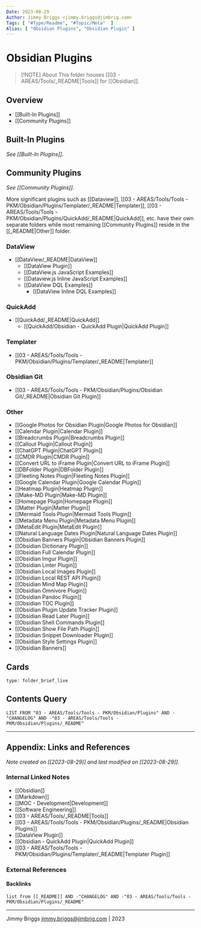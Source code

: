 ```yaml
---
Date: 2023-08-29
Author: Jimmy Briggs <jimmy.briggs@jimbrig.com>
Tags: [ "#Type/Readme", "#Topic/Meta"  ]
Alias: [ "Obsidian Plugins", "Obsidian Plugin" ]
---
```


# Obsidian Plugins

> [!NOTE] About
> This folder houses [[03 - AREAS/Tools/_README|Tools]] for [[Obsidian]].

## Overview

- [[Built-In Plugins]]
- [[Community Plugins]]

## Built-In Plugins

*See [[Built-In Plugins]]*.

## Community Plugins

*See [[Community Plugins]]*.

More significant plugins such as [[Dataview]], [[03 - AREAS/Tools/Tools - PKM/Obsidian/Plugins/Templater/_README|Templater]], [[03 - AREAS/Tools/Tools - PKM/Obsidian/Plugins/QuickAdd/_README|QuickAdd]], etc. have their own separate folders while most remaining [[Community Plugins]] reside in the [[_README|Other]] folder.

### DataView

- [[DataView/_README|DataView]]
	- [[DataView Plugin]]
	- [[DataView.js JavaScript Examples]]
	- [[Dataview.js Inline JavaScript Examples]]
	- [[DataView DQL Examples]]
		- [[DataView Inline DQL Examples]]

### QuickAdd

- [[QuickAdd/_README|QuickAdd]]
	- [[QuickAdd/Obsidian - QuickAdd Plugin|QuickAdd Plugin]]

### Templater

- [[03 - AREAS/Tools/Tools - PKM/Obsidian/Plugins/Templater/_README|Templater]]

### Obsidian Git

- [[03 - AREAS/Tools/Tools - PKM/Obsidian/Plugins/Obsidian Git/_README|Obsidian Git Plugin]]

### Other

- [[Google Photos for Obsidian Plugin|Google Photos for Obsidian]]
- [[Calendar Plugin|Calendar Plugin]]
- [[Breadcrumbs Plugin|Breadcrumbs Plugin]]
- [[Callout Plugin|Callout Plugin]]
- [[ChatGPT Plugin|ChatGPT Plugin]]
- [[CMDR Plugin|CMDR Plugin]]
- [[Convert URL to iFrame Plugin|Convert URL to iFrame Plugin]]
- [[DBFolder Plugin|DBFolder Plugin]]
- [[Fleeting Notes Plugin|Fleeting Notes Plugin]]
- [[Google Calendar Plugin|Google Calendar Plugin]]
- [[Heatmap Plugin|Heatmap Plugin]]
- [[Make-MD Plugin|Make-MD Plugin]]
- [[Homepage Plugin|Homepage Plugin]]
- [[Matter Plugin|Matter Plugin]]
- [[Mermaid Tools Plugin|Mermaid Tools Plugin]]
- [[Metadata Menu Plugin|Metadata Menu Plugin]]
- [[MetaEdit Plugin|MetaEdit Plugin]]
- [[Natural Language Dates Plugin|Natural Language Dates Plugin]]
- [[Obsidian Banners Plugin|Obsidian Banners Plugin]]
- [[Obsidian Dictionary Plugin]]
- [[Obsidian Full Calendar Plugin]]
- [[Obsidian Imgur Plugin]]
- [[Obsidian Linter Plugin]]
- [[Obsidian Local Images Plugin]]
- [[Obsidian Local REST API Plugin]]
- [[Obsidian Mind Map Plugin]]
- [[Obsidian Omnivore Plugin]]
- [[Obsidian Pandoc Plugin]]
- [[Obsidian TOC Plugin]]
- [[Obsidian Plugin Update Tracker Plugin]]
- [[Obsidian Read Later Plugin]]
- [[Obsidian Shell Commands Plugin]]
- [[Obsidian Show File Path Plugin]]
- [[Obsidian Snippet Downloader Plugin]]
- [[Obsidian Style Settings Plugin]]
- [[Obsidian Banners]]

## Cards

```ccard
type: folder_brief_live
```

## Contents Query

```dataview
LIST FROM "03 - AREAS/Tools/Tools - PKM/Obsidian/Plugins" AND -"CHANGELOG" AND -"03 - AREAS/Tools/Tools - PKM/Obsidian/Plugins/_README"
```

***

## Appendix: Links and References

*Note created on [[2023-08-29]] and last modified on [[2023-08-29]].*

### Internal Linked Notes

- [[Obsidian]]
- [[Markdown]]
- [[MOC - Development|Development]]
- [[Software Engineering]]
- [[03 - AREAS/Tools/_README|Tools]]
- [[03 - AREAS/Tools/Tools - PKM/Obsidian/Plugins/_README|Obsidian Plugins]]
- [[DataView Plugin]]
- [[Obsidian - QuickAdd Plugin|QuickAdd Plugin]]
- [[03 - AREAS/Tools/Tools - PKM/Obsidian/Plugins/Templater/_README|Templater Plugin]]

### External References

#### Backlinks

```dataview
list from [[_README]] AND -"CHANGELOG" AND -"03 - AREAS/Tools/Tools - PKM/Obsidian/Plugins/_README"
```


***

Jimmy Briggs <jimmy.briggs@jimbrig.com> | 2023

